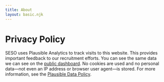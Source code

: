 ```yaml
---
title: About
layout: basic.njk
---
```

# Privacy Policy

SESO uses Plausible Analytics to track visits to this website. This provides important feedback to our recruitment efforts. You can see the same data we can see on the [public dashboard](https://analytics.sesounit.org/sesounit.org). No cookies are used and no personal data—not even an IP address or browser user agent—is stored. For more information, see the [Plausible Data Policy](https://plausible.io/data-policy).